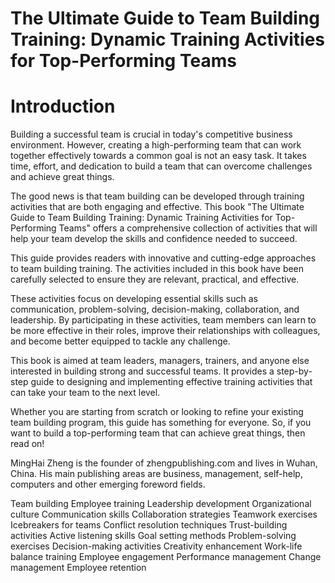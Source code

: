 # The Ultimate Guide to Team Building Training: Dynamic Training Activities for Top-Performing Teams

# Introduction

Building a successful team is crucial in today's competitive business environment. However, creating a high-performing team that can work together effectively towards a common goal is not an easy task. It takes time, effort, and dedication to build a team that can overcome challenges and achieve great things.

The good news is that team building can be developed through training activities that are both engaging and effective. This book "The Ultimate Guide to Team Building Training: Dynamic Training Activities for Top-Performing Teams" offers a comprehensive collection of activities that will help your team develop the skills and confidence needed to succeed.

This guide provides readers with innovative and cutting-edge approaches to team building training. The activities included in this book have been carefully selected to ensure they are relevant, practical, and effective.

These activities focus on developing essential skills such as communication, problem-solving, decision-making, collaboration, and leadership. By participating in these activities, team members can learn to be more effective in their roles, improve their relationships with colleagues, and become better equipped to tackle any challenge.

This book is aimed at team leaders, managers, trainers, and anyone else interested in building strong and successful teams. It provides a step-by-step guide to designing and implementing effective training activities that can take your team to the next level.

Whether you are starting from scratch or looking to refine your existing team building program, this guide has something for everyone. So, if you want to build a top-performing team that can achieve great things, then read on!

MingHai Zheng is the founder of zhengpublishing.com and lives in Wuhan, China. His main publishing areas are business, management, self-help, computers and other emerging foreword fields.


Team building
Employee training
Leadership development
Organizational culture
Communication skills
Collaboration strategies
Teamwork exercises
Icebreakers for teams
Conflict resolution techniques
Trust-building activities
Active listening skills
Goal setting methods
Problem-solving exercises
Decision-making activities
Creativity enhancement
Work-life balance training
Employee engagement
Performance management
Change management
Employee retention
